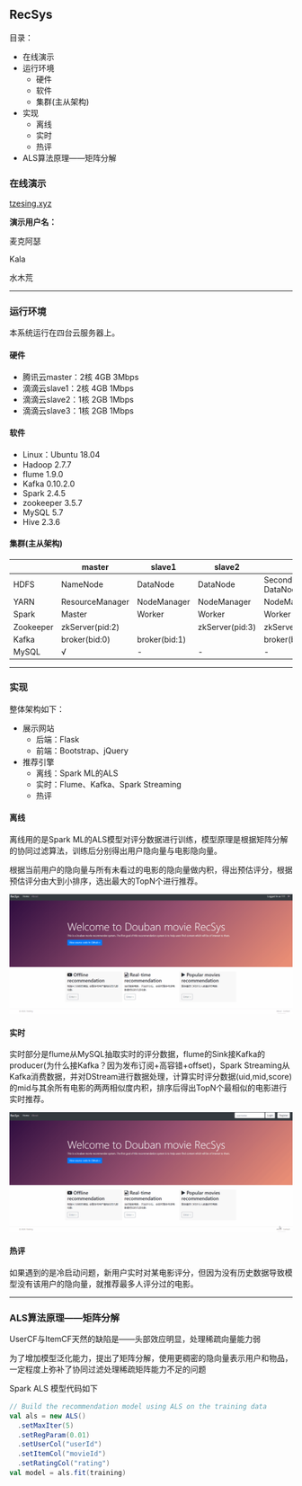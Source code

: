 ## RecSys

目录：

- 在线演示
- 运行环境
    - 硬件
    - 软件
    - 集群(主从架构)
- 实现
    - 离线
    - 实时
    - 热评
- ALS算法原理——矩阵分解



### 在线演示

[tzesing.xyz](tzesing.xyz)

**演示用户名：**

麦克阿瑟

Kala

水木荒

---

### 运行环境

本系统运行在四台云服务器上。

#### 硬件

- 腾讯云master：2核 4GB 3Mbps
- 滴滴云slave1：2核 4GB 1Mbps
- 滴滴云slave2：1核 2GB 1Mbps
- 滴滴云slave3：1核 2GB 1Mbps

#### 软件

- Linux：Ubuntu 18.04
- Hadoop 2.7.7
- flume 1.9.0
- Kafka 0.10.2.0
- Spark 2.4.5
- zookeeper 3.5.7
- MySQL 5.7
- Hive 2.3.6

#### 集群(主从架构)

|           | master          | slave1        | slave2          | slave3                         |
| --------- | --------------- | ------------- | --------------- | ------------------------------ |
| HDFS      | NameNode        | DataNode      | DataNode        | SecondaryNameNode<br/>DataNode |
| YARN      | ResourceManager | NodeManager   | NodeManager     | NodeManager                    |
| Spark     | Master          | Worker        | Worker          | Worker                         |
| Zookeeper | zkServer(pid:2) |               | zkServer(pid:3) | zkServer(pid:4)                |
| Kafka     | broker(bid:0)   | broker(bid:1) |                 | broker(bid:2)                  |
| MySQL     | √               | -             | -               | -                              |

---



### 实现

整体架构如下：

- 展示网站
    - 后端：Flask
    - 前端：Bootstrap、jQuery
- 推荐引擎
    - 离线：Spark ML的ALS
    - 实时：Flume、Kafka、Spark Streaming
    - 热评

#### 离线

离线用的是Spark ML的ALS模型对评分数据进行训练，模型原理是根据矩阵分解的协同过滤算法，训练后分别得出用户隐向量与电影隐向量。

根据当前用户的隐向量与所有未看过的电影的隐向量做内积，得出预估评分，根据预估评分由大到小排序，选出最大的TopN个进行推荐。

![offtime](https://github.com/TzeSing/douban_movie_RecSys/blob/master/pic/offtime.gif?raw=true)



#### 实时

实时部分是flume从MySQL抽取实时的评分数据，flume的Sink接Kafka的producer(为什么接Kafka？因为发布订阅+高容错+offset)，Spark Streaming从Kafka消费数据，并对DStream进行数据处理，计算实时评分数据(uid,mid,score)的mid与其余所有电影的两两相似度内积，排序后得出TopN个最相似的电影进行实时推荐。

![ontime](https://github.com/TzeSing/douban_movie_RecSys/blob/master/pic/realtime.gif?raw=true)



#### 热评

如果遇到的是冷启动问题，新用户实时对某电影评分，但因为没有历史数据导致模型没有该用户的隐向量，就推荐最多人评分过的电影。

---



### ALS算法原理——矩阵分解

UserCF与ItemCF天然的缺陷是——头部效应明显，处理稀疏向量能力弱

为了增加模型泛化能力，提出了矩阵分解，使用更稠密的隐向量表示用户和物品，一定程度上弥补了协同过滤处理稀疏矩阵能力不足的问题



Spark ALS 模型代码如下

```scala
// Build the recommendation model using ALS on the training data
val als = new ALS()
  .setMaxIter(5)
  .setRegParam(0.01)
  .setUserCol("userId")
  .setItemCol("movieId")
  .setRatingCol("rating")
val model = als.fit(training)
```



